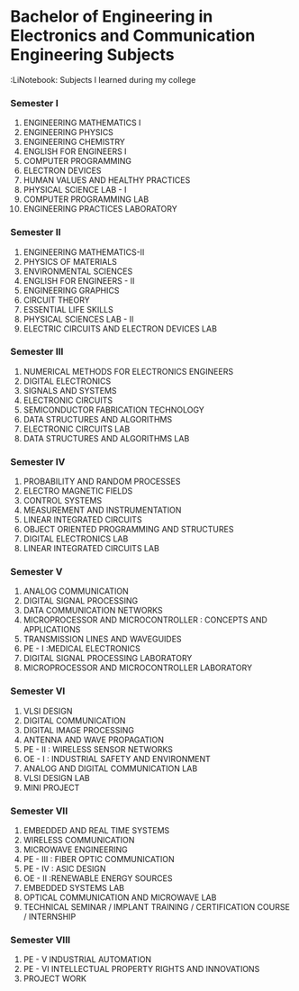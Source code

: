 # Bachelor of Engineering in Electronics and Communication Engineering Subjects

:LiNotebook: Subjects I learned during my college

### Semester I

1. ENGINEERING MATHEMATICS I
2. ENGINEERING PHYSICS
3. ENGINEERING CHEMISTRY
4. ENGLISH FOR ENGINEERS I
5. COMPUTER PROGRAMMING
6. ELECTRON DEVICES
7. HUMAN VALUES AND HEALTHY PRACTICES
8. PHYSICAL SCIENCE LAB - I
9. COMPUTER PROGRAMMING LAB
10. ENGINEERING PRACTICES LABORATORY

### Semester II

1. ENGINEERING MATHEMATICS-II
2. PHYSICS OF MATERIALS
3. ENVIRONMENTAL SCIENCES
4. ENGLISH FOR ENGINEERS - II
5. ENGINEERING GRAPHICS
6. CIRCUIT THEORY
7. ESSENTIAL LIFE SKILLS
8. PHYSICAL SCIENCES LAB - II
9. ELECTRIC CIRCUITS AND ELECTRON DEVICES LAB

### Semester III

1. NUMERICAL METHODS FOR ELECTRONICS ENGINEERS
2. DIGITAL ELECTRONICS
3. SIGNALS AND SYSTEMS
4. ELECTRONIC CIRCUITS
5. SEMICONDUCTOR FABRICATION TECHNOLOGY
6. DATA STRUCTURES AND ALGORITHMS
7. ELECTRONIC CIRCUITS LAB
8. DATA STRUCTURES AND ALGORITHMS LAB

### Semester IV

1. PROBABILITY AND RANDOM PROCESSES
2. ELECTRO MAGNETIC FIELDS
3. CONTROL SYSTEMS
4. MEASUREMENT AND INSTRUMENTATION
5. LINEAR INTEGRATED CIRCUITS
6. OBJECT ORIENTED PROGRAMMING AND STRUCTURES
7. DIGITAL ELECTRONICS LAB
8. LINEAR INTEGRATED CIRCUITS LAB

### Semester V

1. ANALOG COMMUNICATION
2. DIGITAL SIGNAL PROCESSING
3. DATA COMMUNICATION NETWORKS
4. MICROPROCESSOR AND MICROCONTROLLER : CONCEPTS AND APPLICATIONS
5. TRANSMISSION LINES AND WAVEGUIDES
6. PE - I :MEDICAL ELECTRONICS
7. DIGITAL SIGNAL PROCESSING LABORATORY
8. MICROPROCESSOR AND MICROCONTROLLER LABORATORY

### Semester VI

1. VLSI DESIGN
2. DIGITAL COMMUNICATION
3. DIGITAL IMAGE PROCESSING
4. ANTENNA AND WAVE PROPAGATION
5. PE - II : WIRELESS SENSOR NETWORKS
6. OE - I : INDUSTRIAL SAFETY AND ENVIRONMENT
7. ANALOG AND DIGITAL COMMUNICATION LAB
8. VLSI DESIGN LAB
9. MINI PROJECT

### Semester VII

1. EMBEDDED AND REAL TIME SYSTEMS
2. WIRELESS COMMUNICATION
3. MICROWAVE ENGINEERING
4. PE - III : FIBER OPTIC COMMUNICATION
5. PE - IV : ASIC DESIGN
6. OE - II :RENEWABLE ENERGY SOURCES
7. EMBEDDED SYSTEMS LAB
8. OPTICAL COMMUNICATION AND MICROWAVE LAB
9. TECHNICAL SEMINAR / IMPLANT TRAINING / CERTIFICATION COURSE / INTERNSHIP

### Semester VIII

1. PE - V INDUSTRIAL AUTOMATION
2. PE - VI INTELLECTUAL PROPERTY RIGHTS AND INNOVATIONS
3. PROJECT WORK